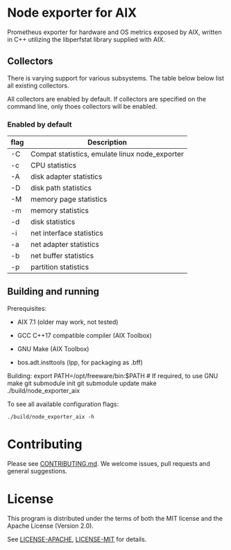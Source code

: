 # Node exporter for AIX

Prometheus exporter for hardware and OS metrics exposed by AIX, written
in C++ utilizing the libperfstat library supplied with AIX.

## Collectors

There is varying support for various subsystems. The table below
below list all existing collectors.

All collectors are enabled by default.  If collectors are specified on the
command line, only thoes collectors will be enabled.

### Enabled by default

flag | Description
-----|-------------
-C | Compat statistics, emulate linux node_exporter
-c | CPU statistics
-A | disk adapter statistics
-D | disk path statistics
-M | memory page statistics
-m | memory statistics
-d | disk statistics
-i | net interface statistics
-a | net adapter statistics
-b | net buffer statistics
-p | partition statistics
## Building and running

Prerequisites:

* AIX 7.1 (older may work, not tested)
* GCC C++17 compatible compiler (AIX Toolbox)
* GNU Make (AIX Toolbox)

* bos.adt.insttools (lpp, for packaging as .bff)

Building:
    export PATH=/opt/freeware/bin:$PATH # If required, to use GNU make
    git submodule init
    git submodule update
    make
    ./build/node_exporter_aix

To see all available configuration flags:

    ./build/node_exporter_aix -h
    
# Contributing
Please see [CONTRIBUTING.md](CONTRIBUTING.md).  We welcome issues, pull requests and general suggestions.

# License
This program is distributed under the terms of both the MIT license and the Apache License (Version 2.0).

See [LICENSE-APACHE](LICENSE-APACHE), [LICENSE-MIT](LICENSE-MIT) for details.
